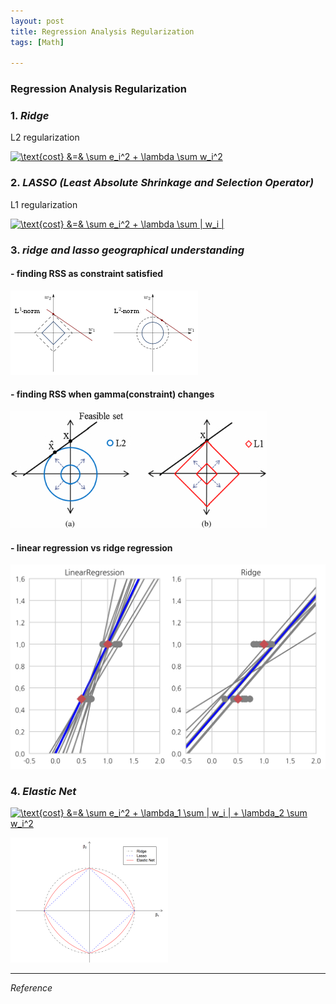 ```yaml
---
layout: post
title: Regression Analysis Regularization
tags: [Math]

---
```


### Regression Analysis Regularization

### 1. *Ridge*

L2 regularization

<a href="https://www.codecogs.com/eqnedit.php?latex=\inline&space;\text{cost}&space;&=&&space;\sum&space;e_i^2&space;&plus;&space;\lambda&space;\sum&space;w_i^2" target="_blank"><img src="https://latex.codecogs.com/gif.latex?\inline&space;\text{cost}&space;&=&&space;\sum&space;e_i^2&space;&plus;&space;\lambda&space;\sum&space;w_i^2" title="\text{cost} &=& \sum e_i^2 + \lambda \sum w_i^2" /></a>

### 2. *LASSO (Least Absolute Shrinkage and Selection Operator)*

L1 regularization

<a href="https://www.codecogs.com/eqnedit.php?latex=\inline&space;\text{cost}&space;&=&&space;\sum&space;e_i^2&space;&plus;&space;\lambda&space;\sum&space;|&space;w_i&space;|" target="_blank"><img src="https://latex.codecogs.com/gif.latex?\inline&space;\text{cost}&space;&=&&space;\sum&space;e_i^2&space;&plus;&space;\lambda&space;\sum&space;|&space;w_i&space;|" title="\text{cost} &=& \sum e_i^2 + \lambda \sum | w_i |" /></a>


### 3. *ridge and lasso geographical understanding*

#### - finding RSS as constraint satisfied

![alt text](/assets/img/L1_and_L2_balls.svg.png)

#### - finding RSS when gamma(constraint) changes

![alt text](/assets/img/jne427232f9_online.jpg)

#### - linear regression vs ridge regression

![alt text](/assets/img/normal_ridge.png)



### 4. *Elastic Net*

<a href="https://www.codecogs.com/eqnedit.php?latex=\inline&space;\text{cost}&space;&=&&space;\sum&space;e_i^2&space;&plus;&space;\lambda_1&space;\sum&space;|&space;w_i&space;|&space;&plus;&space;\lambda_2&space;\sum&space;w_i^2" target="_blank"><img src="https://latex.codecogs.com/gif.latex?\inline&space;\text{cost}&space;&=&&space;\sum&space;e_i^2&space;&plus;&space;\lambda_1&space;\sum&space;|&space;w_i&space;|&space;&plus;&space;\lambda_2&space;\sum&space;w_i^2" title="\text{cost} &=& \sum e_i^2 + \lambda_1 \sum | w_i | + \lambda_2 \sum w_i^2" /></a>

![alt text](/assets/img/elasticnet.png)


***
*Reference*
